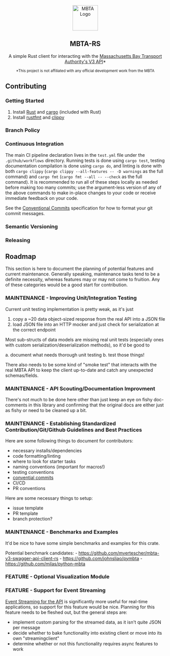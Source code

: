 <!-- PROJECT LOGO -->
<div align="center">
<img src="https://raw.githubusercontent.com/bobertoyin/bobertoyin/main/mbta-rs-logo.png" alt="MBTA Logo" width="80" height="80">
<h2>MBTA-RS</h2>
<p>A simple Rust client for interacting with the <a href="https://www.mbta.com/developers/v3-api">Massachusetts Bay Transport Authority's V3 API</a>*</p>
<small>*This project is not affiliated with any official development work from the MBTA</small>
</div>

<!-- CONTRIBUTING -->
## Contributing

### Getting Started

1. Install [Rust](https://www.rust-lang.org/tools/install) and [cargo](https://github.com/rust-lang/cargo) (included with Rust)
2. Install [rustfmt](https://github.com/rust-lang/rustfmt) and [clippy](https://github.com/rust-lang/rust-clippy)

### Branch Policy

### Continuous Integration

The main CI pipeline declaration lives in the `test.yml` file under the `.github/workflows` directory. Running tests is done using `cargo test`, testing documentation compilation is done using `cargo do`, and linting is done with both `cargo clippy` (`cargo clippy --all-features -- -D warnings` as the full command) and `cargo fmt` (`cargo fmt --all -- --check` as the full command). It is recommended to run all of these steps locally as needed before making too many commits; use the argument-less version of any of the above commands to make in-place changes to your code or receive immediate feedback on your code.

See the [Conventional Commits](https://www.conventionalcommits.org/en/v1.0.0/) specification for how to format your git commit messages.

### Semantic Versioning

### Releasing

<!-- ROADMAP -->
## Roadmap

This section is here to document the planning of potential features and current maintenance. 
Generally speaking, maintenance tasks tend to be a definite necessity, whereas features may or may not come to fruition.
Any of these categories would be a good start for contribution.

### **MAINTENANCE** - Improving Unit/Integration Testing

Current unit testing implementation is pretty weak, as it's just

1. copy a ~20 data object-sized response from the real API into a JSON file
2. load JSON file into an HTTP mocker and just check for serialization at the correct endpoint

Most sub-structs of data models are missing real unit tests (especially ones with custom serialization/deserialization methods), so it'd be good to

a. document what needs thorough unit testing
b. test those things!

There also needs to be some kind of "smoke test" that interacts with the real MBTA API to keep the client up-to-date and catch any unexpected schemas/fields.

### **MAINTENANCE** - API Scouting/Documentation Improvment

There's not much to be done here other than just keep an eye on fishy doc-comments in this library and confirming that the original docs are either just as fishy or need to be cleaned up a bit.

### **MAINTENANCE** - Establishing Standardized Contribution/Git/Github Guidelines and Best Practices

Here are some following things to document for contributors:

- necessary installs/dependencies
- code formatting/linting
- where to look for starter tasks
- naming conventions (important for macros!)
- testing conventions
- [convential commits](https://www.conventionalcommits.org/en/v1.0.0/)
- CI/CD
- PR conventions

Here are some necessary things to setup:
- issue template
- PR template
- branch protection?

### **MAINTENANCE** - Benchmarks and Examples

It'd be nice to have some simple benchmarks and examples for this crate.

Potential benchmark candidates:
    - https://github.com/mvertescher/mbta-v3-swagger-api-client-rs
    - https://github.com/johnsliao/pymbta
    - https://github.com/milas/python-mbta

### **FEATURE** - Optional Visualization Module

### **FEATURE** - Support for Event Streaming

[Event Streaming for the API](https://www.mbta.com/developers/v3-api/streaming) is significantly more useful for real-time applications, so support for this feature would be nice. Planning for this feature needs to be fleshed out, but the general steps are:

- implement custom parsing for the streamed data, as it isn't quite JSON per message
- decide whether to bake functionality into existing client or move into its own "streamingclient"
- determine whether or not this functionality requires async features to work
